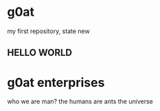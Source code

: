 # g0at
my first repository, state new

## HELLO WORLD

# g0at enterprises
who we are man? the humans are ants the universe
